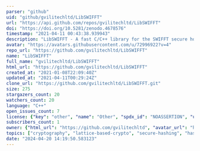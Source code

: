 ```yaml
---
parser: "github"
uid: "github/gvilitechltd/LibSWIFFT"
url: "https://api.github.com/repos/gvilitechltd/LibSWIFFT"
doi: "https://doi.org/10.5281/zenodo.4678576"
timestamp: "2021-04-11 00:43:38.939943"
description: "LibSWIFFT - A fast C/C++ library for the SWIFFT secure homomorphic hash function"
avatar: "https://avatars.githubusercontent.com/u/72996922?v=4"
repo_url: "https://github.com/gvilitechltd/LibSWIFFT"
name: "LibSWIFFT"
full_name: "gvilitechltd/LibSWIFFT"
html_url: "https://github.com/gvilitechltd/LibSWIFFT"
created_at: "2021-01-08T22:09:40Z"
updated_at: "2021-04-11T00:29:24Z"
clone_url: "https://github.com/gvilitechltd/LibSWIFFT.git"
size: 275
stargazers_count: 20
watchers_count: 20
language: "C++"
open_issues_count: 7
license: {"key": "other", "name": "Other", "spdx_id": "NOASSERTION", "url": null, "node_id": "MDc6TGljZW5zZTA="}
subscribers_count: 1
owner: {"html_url": "https://github.com/gvilitechltd", "avatar_url": "https://avatars.githubusercontent.com/u/72996922?v=4", "login": "gvilitechltd", "type": "Organization"}
topics: ["cryptography", "lattice-based-crypto", "secure-hashing", "hash-functions", "homomorphic", "c", "cpp", "cpp11", "c-plus-plus", "c-plus-plus-11", "swifft"]
date: "2024-04-20 14:19:50.583123"
---
```

